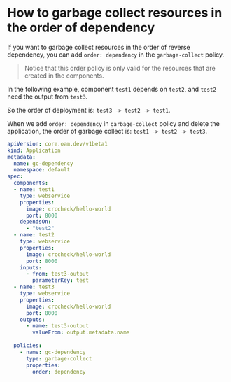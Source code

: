 # How to garbage collect resources in the order of dependency

If you want to garbage collect resources in the order of reverse dependency, you can add `order: dependency` in the `garbage-collect` policy.

> Notice that this order policy is only valid for the resources that are created in the components.

In the following example, component `test1` depends on `test2`, and `test2` need the output from `test3`.

So the order of deployment is: `test3 -> test2 -> test1`.

When we add `order: dependency` in `garbage-collect` policy and delete the application, the order of garbage collect is: `test1 -> test2 -> test3`.

```yaml
apiVersion: core.oam.dev/v1beta1
kind: Application
metadata:
  name: gc-dependency
  namespace: default
spec:
  components:
  - name: test1
    type: webservice
    properties:
      image: crccheck/hello-world
      port: 8000
    dependsOn:
      - "test2"
  - name: test2
    type: webservice
    properties:
      image: crccheck/hello-world
      port: 8000
    inputs:
      - from: test3-output
        parameterKey: test
  - name: test3
    type: webservice
    properties:
      image: crccheck/hello-world
      port: 8000
    outputs:
      - name: test3-output
        valueFrom: output.metadata.name
  
  policies:
    - name: gc-dependency
      type: garbage-collect
      properties:
        order: dependency
```
